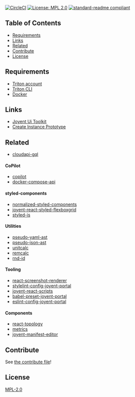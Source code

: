 [![CircleCI](https://img.shields.io/circleci/project/github/yldio/joyent-portal/master.svg)](https://circleci.com/gh/yldio/joyent-portal)
[![License: MPL 2.0](https://img.shields.io/badge/License-MPL%202.0-brightgreen.svg)](https://opensource.org/licenses/MPL-2.0)
[![standard-readme compliant](https://img.shields.io/badge/standard--readme-OK-green.svg)](https://github.com/RichardLitt/standard-readme)

## Table of Contents

* [Requirements](#requirements)
* [Links](#links)
* [Related](#related)
* [Contribute](#contribute)
* [License](#license)

## Requirements

* [Triton account](https://sso.joyent.com/signup)
* [Triton CLI](https://www.npmjs.com/package/triton)
* [Docker](https://www.docker.com/)

## Links

* [Joyent Ui Toolkit](https://joyent-ui-toolkit.now.sh/)
* [Create Instance Prototype](https://create-instance-prototype.now.sh)

## Related

* [cloudapi-gql](https://github.com/yldio/cloudapi-gql)

#### CoPilot

* [copilot](https://github.com/yldio/copilot)
* [docker-compose-api](https://github.com/yldio/docker-compose-api)

#### styled-components

* [normalized-styled-components](https://github.com/yldio/normalized-styled-components)
* [joyent-react-styled-flexboxgrid](https://github.com/yldio/joyent-react-styled-flexboxgrid)
* [styled-is](https://github.com/yldio/styled-is)

#### Utilities

* [pseudo-yaml-ast](https://github.com/yldio/pseudo-yaml-ast)
* [pseudo-json-ast](https://github.com/yldio/pseudo-json-ast)
* [unitcalc](https://github.com/yldio/unitcalc)
* [remcalc](https://github.com/yldio/remcalc)
* [rnd-id](https://github.com/yldio/rnd-id)

#### Tooling

* [react-screenshot-renderer](https://github.com/yldio/react-screenshot-renderer)
* [stylelint-config-joyent-portal](https://github.com/yldio/stylelint-config-joyent-portal)
* [joyent-react-scripts](https://github.com/yldio/joyent-react-scripts)
* [babel-preset-joyent-portal](https://github.com/yldio/babel-preset-joyent-portal)
* [eslint-config-joyent-portal](https://github.com/yldio/eslint-config-joyent-portal)

#### Components

* [react-topology](https://github.com/yldio/react-topology)
* [metrics](https://github.com/yldio/metrics-yall)
* [joyent-manifest-editor](https://github.com/yldio/joyent-manifest-editor)

## Contribute

See [the contribute file](CONTRIBUTING.md)!

## License

[MPL-2.0](LICENSE)
